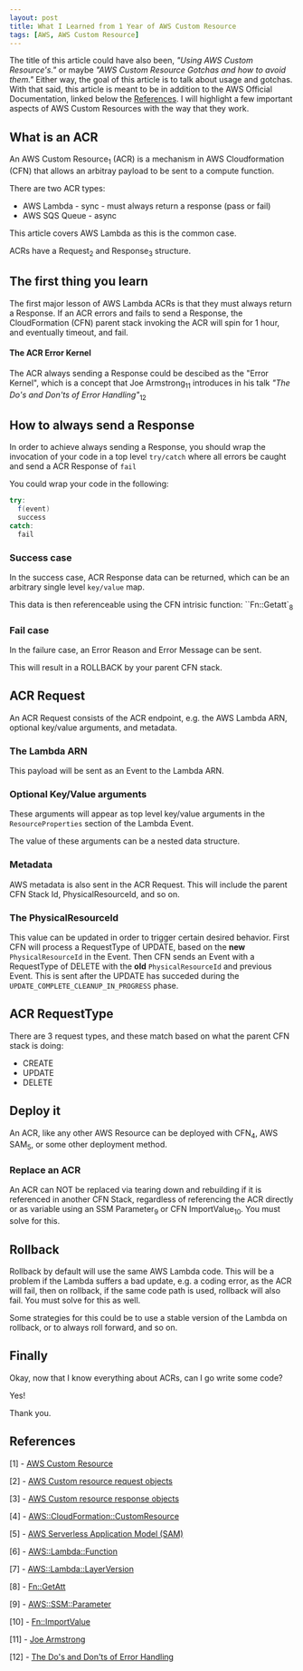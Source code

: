 ```yaml
---
layout: post
title: What I Learned from 1 Year of AWS Custom Resource
tags: [AWS, AWS Custom Resource]
---
```


The title of this article could have also been, *"Using AWS Custom Resource's."* or maybe *"AWS Custom Resource Gotchas and how to avoid them."*   Either way, the goal of this article is to talk about usage and gotchas. With that said, this article is meant to be in addition to the AWS Official Documentation, linked below the [References](#References). I will highlight a few important aspects of AWS Custom Resources with the way that they work.

## What is an ACR

An AWS Custom Resource<sub>1</sub> (ACR) is a mechanism in AWS Cloudformation (CFN) that allows an arbitray payload to be sent to a compute function.  

There are two ACR types:

- AWS Lambda - sync - must always return a response (pass or fail)
- AWS SQS Queue - async

This article covers AWS Lambda as this is the common case.

ACRs have a Request<sub>2</sub> and Response<sub>3</sub> structure.

## The first thing you learn

The first major lesson of AWS Lambda ACRs is that they must always return a Response. If an ACR errors and fails to send a Response, the CloudFormation (CFN) parent stack invoking the ACR will spin for 1 hour, and eventually timeout, and fail.

#### The ACR Error Kernel

The ACR always sending a Response could be descibed as the "Error Kernel", which is a concept that  Joe Armstrong<sub>11</sub> introduces in his talk *"The Do's and Don'ts of Error Handling"*<sub>12</sub>

## How to always send a Response

In order to achieve always sending a Response, you should wrap the invocation of your code in a top level `try/catch` where all errors be caught and send a ACR Response of `fail`

You could wrap your code in the following:

```java
try:
  f(event)
  success
catch:
  fail
```

### Success case

In the success case, ACR Response data can be returned, which can be an arbitrary single level `key/value` map.

This data is then referenceable using the CFN intrisic function: ``Fn::Getatt`<sub>8</sub>

### Fail case

In the failure case, an Error Reason and Error Message can be sent.

This will result in a ROLLBACK by your parent CFN stack.

## ACR Request 

An ACR Request consists of the ACR endpoint, e.g. the AWS Lambda ARN, optional key/value arguments, and metadata.

### The Lambda ARN

This payload will be sent as an Event to the Lambda ARN.

### Optional Key/Value arguments

These arguments will appear as top level key/value arguments in the `ResourceProperties` section of the Lambda Event.

The value of these arguments can be a nested data structure.

### Metadata

AWS metadata is also sent in the ACR Request. This will include the parent CFN Stack Id, PhysicalResourceId, and so on.

### The PhysicalResourceId

This value can be updated in order to trigger certain desired behavior.  First CFN will process a RequestType of UPDATE, based on the **new** `PhysicalResourceId` in the Event. Then CFN sends an Event with a RequestType of DELETE with the **old** `PhysicalResourceId` and previous Event. This is sent after the UPDATE has succeded during the `UPDATE_COMPLETE_CLEANUP_IN_PROGRESS` phase.

## ACR RequestType

There are 3 request types, and these match based on what the parent CFN stack is doing:

- CREATE
- UPDATE
- DELETE

## Deploy it

An ACR, like any other AWS Resource can be deployed with CFN<sub>4</sub>, AWS SAM<sub>5</sub>, or some other deployment method.

### Replace an ACR

An ACR can NOT be replaced via tearing down and rebuilding if it is referenced in another CFN Stack, regardless of referencing the ACR directly or as  variable using an SSM Parameter<sub>9</sub> or CFN ImportValue<sub>10</sub>. You must solve for this.

## Rollback

Rollback by default will use the same AWS Lambda code. This will be a problem if the Lambda suffers a bad update, e.g. a coding error, as the ACR will fail, then on rollback, if the same code path is used, rollback will also fail. You must solve for this as well.

Some strategies for this could be to use a stable version of the Lambda on rollback, or to always roll forward, and so on.

## Finally

Okay, now that I know everything about ACRs, can I go write some code?

Yes!

Thank you.


## References

[1] - [AWS Custom Resource](https://docs.aws.amazon.com/AWSCloudFormation/latest/UserGuide/template-custom-resources.html)

[2] - [AWS Custom resource request objects](https://docs.aws.amazon.com/AWSCloudFormation/latest/UserGuide/crpg-ref-requests.html)

[3] - [AWS Custom resource response objects](https://docs.aws.amazon.com/AWSCloudFormation/latest/UserGuide/crpg-ref-responses.html)

[4]  - [AWS::CloudFormation::CustomResource](https://docs.aws.amazon.com/AWSCloudFormation/latest/UserGuide/aws-resource-cfn-customresource.html)

[5] - [AWS Serverless Application Model (SAM)](https://docs.aws.amazon.com/serverless-application-model/latest/developerguide/serverless-getting-started.html)

[6] - [AWS::Lambda::Function](https://docs.aws.amazon.com/AWSCloudFormation/latest/UserGuide/aws-resource-lambda-function.html)

[7] - [AWS::Lambda::LayerVersion](https://docs.aws.amazon.com/AWSCloudFormation/latest/UserGuide/aws-resource-lambda-layerversion.html)

[8] - [Fn::GetAtt](https://docs.aws.amazon.com/AWSCloudFormation/latest/UserGuide/intrinsic-function-reference-getatt.html)

[9] - [AWS::SSM::Parameter](https://docs.aws.amazon.com/AWSCloudFormation/latest/UserGuide/aws-resource-ssm-parameter.html)

[10] - [Fn::ImportValue](https://docs.aws.amazon.com/AWSCloudFormation/latest/UserGuide/intrinsic-function-reference-importvalue.html)

[11] - [Joe Armstrong](https://en.wikipedia.org/wiki/Joe_Armstrong_(programmer))

[12] - [The Do's and Don'ts of Error Handling](https://youtu.be/TTM_b7EJg5E)
